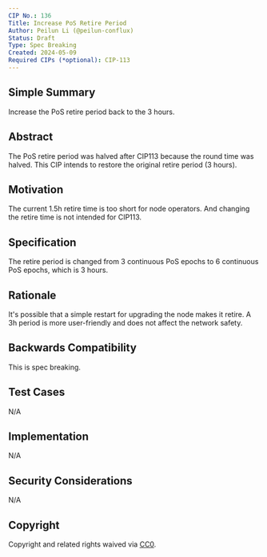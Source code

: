 ```yaml
---
CIP No.: 136
Title: Increase PoS Retire Period
Author: Peilun Li (@peilun-conflux)
Status: Draft
Type: Spec Breaking
Created: 2024-05-09
Required CIPs (*optional): CIP-113
---
```


## Simple Summary
<!--"If you can't explain it simply, you don't understand it well enough." Provide a simplified and layman-accessible explanation of the CIP.-->
Increase the PoS retire period back to the 3 hours.

## Abstract
<!--A short (~200 word) description of the technical issue being addressed.-->
The PoS retire period was halved after CIP113 because the round time was halved. This CIP intends to restore the original retire period (3 hours).

## Motivation
<!--The motivation is critical for CIPs that want to change the Conflux protocol. It should clearly explain why the existing protocol specification is inadequate to address the problem that the CIP solves. CIP submissions without sufficient motivation may be rejected outright.-->
The current 1.5h retire time is too short for node operators. And changing the retire time is not intended for CIP113.

## Specification
<!--The technical specification should describe the syntax and semantics of any new feature. The specification should be detailed enough to allow competing, interoperable implementations for any of the current Conflux platforms ([conflux-rust](https://github.com/Conflux-Chain/conflux-rust)).-->
The retire period is changed from 3 continuous PoS epochs to 6 continuous PoS epochs, which is 3 hours.

## Rationale
<!--The rationale fleshes out the specification by describing what motivated the design and why particular design decisions were made. It should describe alternate designs that were considered and related work, e.g. how the feature is supported in other languages. The rationale may also provide evidence of consensus within the community, and should discuss important objections or concerns raised during discussion.-->
It's possible that a simple restart for upgrading the node makes it retire. A 3h period is more user-friendly and does not affect the network safety.

## Backwards Compatibility
<!--All CIPs that introduce backwards incompatibilities must include a section describing these incompatibilities and their severity. The CIP must explain how the author proposes to deal with these incompatibilities. CIP submissions without a sufficient backwards compatibility treatise may be rejected outright.-->
This is spec breaking.

## Test Cases
<!--Test cases for an implementation are mandatory for CIPs that are affecting consensus changes. Other CIPs can choose to include links to test cases if applicable.-->
N/A

## Implementation
<!--The implementations must be completed before any CIP is given status "Final", but it need not be completed before the CIP is accepted. While there is merit to the approach of reaching consensus on the specification and rationale before writing code, the principle of "rough consensus and running code" is still useful when it comes to resolving many discussions of API details.-->
N/A

## Security Considerations
<!--All CIPs must contain a section that discusses the security implications/considerations relevant to the proposed change. Include information that might be important for security discussions, surfaces risks and can be used throughout the life cycle of the proposal. E.g. include security-relevant design decisions, concerns, important discussions, implementation-specific guidance and pitfalls, an outline of threats and risks and how they are being addressed. CIP submissions missing the "Security Considerations" section will be rejected. a CIP cannot proceed to status "Final" without a Security Considerations discussion deemed sufficient by the reviewers.-->
N/A

## Copyright
Copyright and related rights waived via [CC0](https://creativecommons.org/publicdomain/zero/1.0/).
